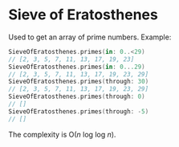#  Sieve of Eratosthenes

Used to get an array of prime numbers.
Example:
```swift
SieveOfEratosthenes.primes(in: 0..<29)
// [2, 3, 5, 7, 11, 13, 17, 19, 23]
SieveOfEratosthenes.primes(in: 0...29)
// [2, 3, 5, 7, 11, 13, 17, 19, 23, 29]
SieveOfEratosthenes.primes(through: 30)
// [2, 3, 5, 7, 11, 13, 17, 19, 23, 29]
SieveOfEratosthenes.primes(through: 0)
// []
SieveOfEratosthenes.primes(through: -5)
// []
```
The complexity is O(*n* log log *n*).
